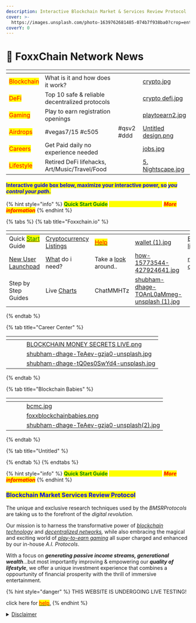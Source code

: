```yaml
---
description: Interactive Blockchain Market & Services Review Protocol
cover: >-
  https://images.unsplash.com/photo-1639762681485-074b7f938ba0?crop=entropy&cs=srgb&fm=jpg&ixid=M3wxOTcwMjR8MHwxfHNlYXJjaHw2fHxibG9ja2NoYWlufGVufDB8fHx8MTY4Nzc5NjUyMXww&ixlib=rb-4.0.3&q=85
coverY: 0
---
```


# 🔗 FoxxChain Network News

<table data-view="cards"><thead><tr><th></th><th></th><th></th><th data-hidden data-card-cover data-type="files"></th></tr></thead><tbody><tr><td><mark style="color:red;">Blockchain</mark></td><td>What is it and how does it work?</td><td></td><td><a href=".gitbook/assets/crypto.jpg">crypto.jpg</a></td></tr><tr><td><mark style="color:red;">DeFi</mark></td><td>Top 10 safe &#x26; reliable decentralized protocols</td><td></td><td><a href=".gitbook/assets/crypto defi.jpg">crypto defi.jpg</a></td></tr><tr><td><mark style="color:red;">Gaming</mark></td><td>Play to earn registration openings</td><td></td><td><a href=".gitbook/assets/playtoearn2.jpg">playtoearn2.jpg</a></td></tr><tr><td><mark style="color:red;">Airdrops</mark></td><td>#vegas7/15   #c505</td><td>#qsv2            #ddd</td><td><a href=".gitbook/assets/Untitled design.png">Untitled design.png</a></td></tr><tr><td><mark style="color:red;">Careers</mark></td><td>Get Paid daily no experience needed</td><td></td><td><a href=".gitbook/assets/jobs.jpg">jobs.jpg</a></td></tr><tr><td><mark style="color:red;">Lifestyle</mark></td><td>Retired DeFi lifehacks, Art/Music/Travel/Food</td><td></td><td><a href=".gitbook/assets/5. Nightscape.jpg">5. Nightscape.jpg</a></td></tr></tbody></table>

#### <mark style="color:blue;">Interactive guide box below, maximize your interactive power, so</mark> <mark style="color:blue;"></mark>_<mark style="color:blue;">**you control your path**</mark>_<mark style="color:blue;">.</mark>

{% hint style="info" %}
<mark style="color:green;">**Quick Start Guide**</mark>               <mark style="color:yellow;">**New User Launchpad**</mark>                _<mark style="color:red;">**More information**</mark>_
{% endhint %}

{% tabs %}
{% tab title="Foxxchain.io" %}
<table data-view="cards"><thead><tr><th></th><th></th><th></th><th data-hidden data-card-cover data-type="files"></th><th data-hidden data-card-target data-type="content-ref"></th></tr></thead><tbody><tr><td>Quick <a href="introduction/quickstart-v2/"><mark style="color:green;">Start</mark></a><a href="introduction/quickstart-v2/"> </a>Guide</td><td><a href="crypto-links.md">Cryptocurrency Listings</a></td><td><a href="https://youtube.com/@Foxxontheblock"><mark style="color:red;">Help</mark></a></td><td><a href=".gitbook/assets/wallet (1).jpg">wallet (1).jpg</a></td><td><a href="broken-reference">Broken link</a></td></tr><tr><td><a href="introduction/quickstart-v2/new-to-crypto.md">New User Launchpad</a></td><td><a href="introduction/quickstart-v2/new-to-crypto.md">What</a> do i need?</td><td>Take a <a href="introduction/what-is-foxxchain.io/vision.md">look</a> around..</td><td><a href=".gitbook/assets/how-15773544-427924641.jpg">how-15773544-427924641.jpg</a></td><td><a href="introduction/quickstart-v2/new-to-crypto.md">new-to-crypto.md</a></td></tr><tr><td>Step by Step Guides</td><td>Live <a href="research-and-development/foxxchain-portfolio-watch.md">Charts</a></td><td>ChatMMHTz</td><td><a href=".gitbook/assets/shubham-dhage-TOAnL0aMmeg-unsplash (1).jpg">shubham-dhage-TOAnL0aMmeg-unsplash (1).jpg</a></td><td></td></tr></tbody></table>
{% endtab %}

{% tab title="Career Center" %}
<table data-view="cards"><thead><tr><th></th><th></th><th></th><th data-hidden data-card-cover data-type="files"></th></tr></thead><tbody><tr><td></td><td></td><td></td><td><a href=".gitbook/assets/BLOCKCHAIN MONEY SECRETS LIVE.png">BLOCKCHAIN MONEY SECRETS LIVE.png</a></td></tr><tr><td></td><td></td><td></td><td><a href=".gitbook/assets/shubham-dhage-TeAev-gzja0-unsplash.jpg">shubham-dhage-TeAev-gzja0-unsplash.jpg</a></td></tr><tr><td></td><td></td><td></td><td><a href=".gitbook/assets/shubham-dhage-tQ0es0SwYd4-unsplash.jpg">shubham-dhage-tQ0es0SwYd4-unsplash.jpg</a></td></tr></tbody></table>
{% endtab %}

{% tab title="Blockchain Babies" %}
<table data-view="cards"><thead><tr><th></th><th></th><th></th><th data-hidden data-card-cover data-type="files"></th></tr></thead><tbody><tr><td></td><td></td><td></td><td><a href=".gitbook/assets/bcmc.jpg">bcmc.jpg</a></td></tr><tr><td></td><td></td><td></td><td><a href=".gitbook/assets/foxxblockchainbabies.png">foxxblockchainbabies.png</a></td></tr><tr><td></td><td></td><td></td><td><a href=".gitbook/assets/shubham-dhage-TeAev-gzja0-unsplash(2).jpg">shubham-dhage-TeAev-gzja0-unsplash(2).jpg</a></td></tr></tbody></table>
{% endtab %}

{% tab title="Untitled" %}

{% endtab %}
{% endtabs %}

{% hint style="info" %}
<mark style="color:green;">**Quick Start Guide**</mark>               <mark style="color:yellow;">**New User Launchpad**</mark>                _<mark style="color:red;">**More information**</mark>_
{% endhint %}

### <mark style="color:blue;">Blockchain Market Services Review Protocol</mark>

The unique and exclusive research techniques used by the _BMSRProtocols_ are taking us to the forefront of the _digital revolution._&#x20;

Our mission is to harness the transformative power of [_blockchain technology_](research-and-development/foxxchain.wiki/blockchain.md) and [_decentralized networks_](research-and-development/foxxchain.wiki/decentralized-finance.md)_,_ while also embracing the magical and exciting world of [_play-to-earn gaming_](introduction/play-to-earn/) all super charged and enhanced by our in-house _A.I. Protocols_.

With a focus on _**generating passive income streams, generational wealth**_...but most importantly improving & empowering our _**quality of lifestyle**_, we offer a unique investment experience that combines a oppourtunity of financial prosperity with the thrill of immersive entertainment.



{% hint style="danger" %}
THIS WEBSITE IS UNDERGOING LIVE TESTING!

click here for [<mark style="color:red;">help</mark>.](social-media-links/social-media-links.md#follow-like-subscribe-to-any-and-or-all-of-our-accounts....comment-with-your-wallet-address-to-be-ad)
{% endhint %}

<details>

<summary><a href="policies/disclaimer.md">  Disclaimer</a></summary>

Please note that we are not financial advisors, and the information provided below is intended solely for entertainment purposes in the context of decentralized gaming, blockchain markets, and related services. Any actions or decisions taken based on this information are entirely your responsibility. It is essential to consult a qualified professional for financial advice. While the links provided direct you to original websites, please be aware that clicking on any external links is done at your own risk.

Now, let's dive into the fun!

</details>
